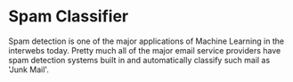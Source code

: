 # Spam Classifier

Spam detection is one of the major applications of Machine Learning in the interwebs today. Pretty much all of the major email service providers have spam detection systems built in and automatically classify such mail as 'Junk Mail'.

